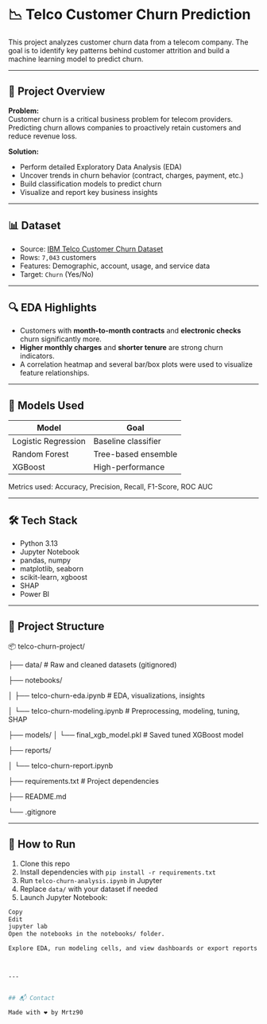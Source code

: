 # 📉 Telco Customer Churn Prediction

This project analyzes customer churn data from a telecom company. The goal is to identify key patterns behind customer attrition and build a machine learning model to predict churn.

---

## 📌 Project Overview

**Problem:**  
Customer churn is a critical business problem for telecom providers. Predicting churn allows companies to proactively retain customers and reduce revenue loss.

**Solution:**  
- Perform detailed Exploratory Data Analysis (EDA)
- Uncover trends in churn behavior (contract, charges, payment, etc.)
- Build classification models to predict churn
- Visualize and report key business insights

---

## 📊 Dataset

- Source: [IBM Telco Customer Churn Dataset](https://www.kaggle.com/blastchar/telco-customer-churn)
- Rows: `7,043` customers  
- Features: Demographic, account, usage, and service data  
- Target: `Churn` (Yes/No)

---

## 🔍 EDA Highlights

- Customers with **month-to-month contracts** and **electronic checks** churn significantly more.
- **Higher monthly charges** and **shorter tenure** are strong churn indicators.
- A correlation heatmap and several bar/box plots were used to visualize feature relationships.

---

## 🤖 Models Used

| Model                | Goal                 |
|---------------------|----------------------|
| Logistic Regression | Baseline classifier  |
| Random Forest       | Tree-based ensemble  |
| XGBoost             | High-performance     |

Metrics used: Accuracy, Precision, Recall, F1-Score, ROC AUC

---

## 🛠️ Tech Stack

- Python 3.13
- Jupyter Notebook
- pandas, numpy
- matplotlib, seaborn
- scikit-learn, xgboost
- SHAP
- Power BI

---

## 📁 Project Structure

📦 telco-churn-project/

├── data/ # Raw and cleaned datasets (gitignored)

├── notebooks/

│ ├── telco-churn-eda.ipynb # EDA, visualizations, insights

│ └── telco-churn-modeling.ipynb # Preprocessing, modeling, tuning, SHAP

├── models/
│ └── final_xgb_model.pkl # Saved tuned XGBoost model

├── reports/

│ └── telco-churn-report.ipynb

├── requirements.txt # Project dependencies

├── README.md

└── .gitignore


---

## 🚀 How to Run

1. Clone this repo  
2. Install dependencies with `pip install -r requirements.txt`  
3. Run `telco-churn-analysis.ipynb` in Jupyter  
4. Replace `data/` with your dataset if needed
3. Launch Jupyter Notebook:

``` bash
Copy
Edit
jupyter lab
Open the notebooks in the notebooks/ folder.

Explore EDA, run modeling cells, and view dashboards or export reports.



---


## 📬 Contact

Made with ❤️ by Mrtz90  
